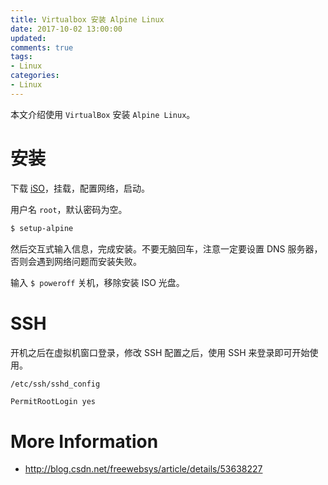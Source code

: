```yaml
---
title: Virtualbox 安装 Alpine Linux
date: 2017-10-02 13:00:00
updated:
comments: true
tags:
- Linux
categories:
- Linux
---
```


本文介绍使用 `VirtualBox` 安装 `Alpine Linux`。

<!--more-->

# 安装

下载 [iSO](https://www.alpinelinux.org/downloads/)，挂载，配置网络，启动。

用户名 `root`，默认密码为空。

```bash
$ setup-alpine
```

然后交互式输入信息，完成安装。不要无脑回车，注意一定要设置 DNS 服务器，否则会遇到网络问题而安装失败。

输入 `$ poweroff` 关机，移除安装 ISO 光盘。

# SSH

开机之后在虚拟机窗口登录，修改 SSH 配置之后，使用 SSH 来登录即可开始使用。

`/etc/ssh/sshd_config`

```bash
PermitRootLogin yes
```

# More Information

* http://blog.csdn.net/freewebsys/article/details/53638227
